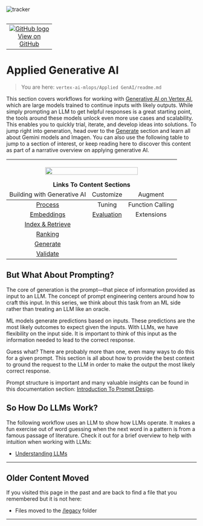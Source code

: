 ![tracker](https://us-central1-vertex-ai-mlops-369716.cloudfunctions.net/pixel-tracking?path=statmike%2Fvertex-ai-mlops%2FApplied+GenAI&file=readme.md)
<!--- header table --->
<table align="left">     
  <td style="text-align: center">
    <a href="https://github.com/statmike/vertex-ai-mlops/blob/main/Applied%20GenAI/readme.md">
      <img src="https://cloud.google.com/ml-engine/images/github-logo-32px.png" alt="GitHub logo">
      <br>View on<br>GitHub
    </a>
  </td>
</table><br/><br/><br/><br/>

---
# Applied Generative AI
> You are here: `vertex-ai-mlops/Applied GenAI/readme.md`

This section covers workflows for working with [Generative AI on Vertex AI](https://cloud.google.com/vertex-ai/generative-ai/docs/learn/overview), which are large models trained to continue inputs with likely outputs. While simply prompting an LLM to get helpful responses is a great starting point, the tools around these models unlock even more use cases and scalability. This enables you to quickly trial, iterate, and develop ideas into solutions. To jump right into generation, head over to the [Generate](./Generate/readme.md) section and learn all about Gemini models and Imagen.  You can also use the following table to jump to a section of interest, or keep reading here to discover this content as part of a narrative overview on applying generative AI.


  <table>
    <thead>
      <tr>
        <th colspan="3">
            <p align="center"><center>
                <img src="./resources/images/created/applied-genai/overview.png" width="75%">
            </center></p>
            Links To Content Sections
          </th> 
      </tr>
      <tr>
        <td style="text-align: center;">Building with Generative AI</td>
        <td style="text-align: center;">Customize</td>
        <td style="text-align: center;">Augment</td>
      </tr>
    </thead>
    <tbody>
      <tr>
        <td style="text-align: center;"><a href="./Chunking/readme.md">Process</a></td>
        <td style="text-align: center;">Tuning</td>
        <td style="text-align: center;">Function Calling</td>
      </tr>
      <tr>
        <td style="text-align: center;"><a href="./Embeddings/readme.md">Embeddings</a></td>
        <td style="text-align: center;"><a href="./Evaluation/readme.md">Evaluation</a></td>
        <td style="text-align: center;">Extensions</td>
      </tr> 
      <tr>
        <td style="text-align: center;"><a href="./Retrieval/readme.md">Index & Retrieve</a></td>
        <td style="border-bottom: none;"></td>
        <td style="border-bottom: none;"></td>
      </tr> 
      <tr>
        <td style="text-align: center;"><a href="./Ranking/readme.md">Ranking</a></td>
        <td style="border-bottom: none;"></td>
        <td style="border-bottom: none;"></td>
      </tr> 
      <tr>
        <td style="text-align: center;"><a href="./Generate/readme.md">Generate</a></td>
        <td style="border-bottom: none;"></td>
        <td style="border-bottom: none;"></td>
      </tr>
      <tr>
        <td style="text-align: center;"><a href="./Validate/readme.md">Validate</a></td>
        <td style="border-bottom: none;"></td>
        <td style="border-bottom: none;"></td>
      </tr>
    </tbody>
  </table>

## But What About Prompting?

The core of generation is the prompt—that piece of information provided as input to an LLM. The concept of prompt engineering centers around how to craft this input. In this series, we think about this task from an ML side rather than treating an LLM like an oracle. 

ML models generate predictions based on inputs. These predictions are the most likely outcomes to expect given the inputs. With LLMs, we have flexibility on the input side. It is important to think of this input as the information needed to lead to the correct response. 

Guess what? There are probably more than one, even many ways to do this for a given prompt. This section is all about how to provide the best context to ground the request to the LLM in order to make the output the most likely correct response.

Prompt structure is important and many valuable insights can be found in this documentation section: [Introduction To Prompt Design](https://cloud.google.com/vertex-ai/generative-ai/docs/learn/prompts/introduction-prompt-design).
  
## So How Do LLMs Work?
  
The following workflow uses an LLM to show how LLMs operate.  It makes a fun exercise out of word guessing when the next word in a pattern is from a famous passage of literature. Check it out for a brief overview to help with intuition when working with LLMs:
- [Understanding LLMs](./Understanding%20LLMs.ipynb) 
 
---
## Older Content Moved

If you visited this page in the past and are back to find a file that you remembered but it is not here:
- Files moved to the [/legacy](./legacy/readme.md) folder

---